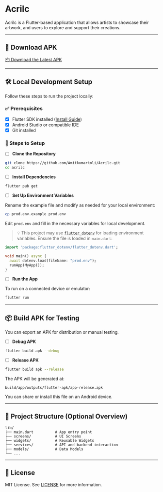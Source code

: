 # Acrilc

Acrilc is a Flutter-based application that allows artists to showcase their artwork, and users to explore and support their creations.

---


## 📱 Download APK

[📦 Download the Latest APK](https://Amitkumarkoli.github.io/Acrilc/Acrilc.apk)

---

## 🛠️ Local Development Setup

Follow these steps to run the project locally:

### ✅ Prerequisites

- [x] Flutter SDK installed ([Install Guide](https://docs.flutter.dev/get-started/install))
- [x] Android Studio or compatible IDE
- [x] Git installed

### 🧰 Steps to Setup

- [ ] **Clone the Repository**

```bash
git clone https://github.com/Amitkumarkoli/Acrilc.git
cd acrilc
```

- [ ] **Install Dependencies**

```bash
flutter pub get
```

- [ ] **Set Up Environment Variables**

Rename the example file and modify as needed for your local environment:

```bash
cp prod.env.example prod.env
```

Edit `prod.env` and fill in the necessary variables for local development.

> 💡 This project may use [`flutter_dotenv`](https://pub.dev/packages/flutter_dotenv) for loading environment variables. Ensure the file is loaded in `main.dart`:

```dart
import 'package:flutter_dotenv/flutter_dotenv.dart';

void main() async {
  await dotenv.load(fileName: "prod.env");
  runApp(MyApp());
}
```

- [ ] **Run the App**

To run on a connected device or emulator:

```bash
flutter run
```

---

## 📦 Build APK for Testing

You can export an APK for distribution or manual testing.

- [ ] **Debug APK**

```bash
flutter build apk --debug
```

- [ ] **Release APK**

```bash
flutter build apk --release
```

The APK will be generated at:

```
build/app/outputs/flutter-apk/app-release.apk
```

You can share or install this file on an Android device.

---

## 📂 Project Structure (Optional Overview)

```plaintext
lib/
├── main.dart          # App entry point
├── screens/           # UI Screens
├── widgets/           # Reusable Widgets
├── services/          # API and backend interaction
├── models/            # Data Models
└── ...
```

---

## 📄 License

MIT License. See [LICENSE](LICENSE) for more information.
